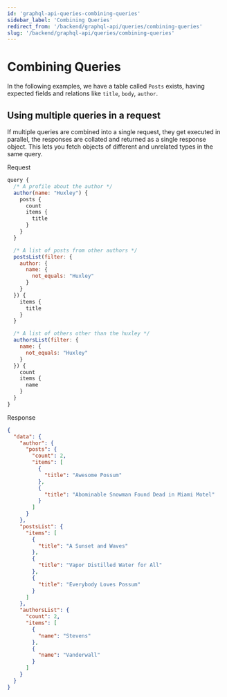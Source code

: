 ```yaml
---
id: 'graphql-api-queries-combining-queries'
sidebar_label: 'Combining Queries'
redirect_from: '/backend/graphql-api/queries/combining-queries'
slug: '/backend/graphql-api/queries/combining-queries'
---
```


# Combining Queries

In the following examples, we have a table called `Posts` exists, having expected fields and relations like `title`, `body`, `author`.

## Using multiple queries in a request

If multiple queries are combined into a single request, they get executed in parallel, the responses are collated and returned as a single response object. This lets you fetch objects of different and unrelated types in the same query.

<div class="code-sample">
<div>
<label>Request</label>

```javascript
query {
  /* A profile about the author */
  author(name: "Huxley") {
    posts {
      count
      items {
        title
      }
    }
  }

  /* A list of posts from other authors */
  postsList(filter: {
    author: {
      name: {
        not_equals: "Huxley"
      }
    }
  }) {
    items {
      title
    }
  }

  /* A list of others other than the huxley */
  authorsList(filter: {
    name: {
      not_equals: "Huxley"
    }
  }) {
    count
    items {
      name
    }
  }
}
```

</div>
<div>
<label>Response</label>

```json
{
  "data": {
    "author": {
      "posts": {
        "count": 2,
        "items": [
          {
            "title": "Awesome Possum"
          },
          {
            "title": "Abominable Snowman Found Dead in Miami Motel"
          }
        ]
      }
    },
    "postsList": {
      "items": [
        {
          "title": "A Sunset and Waves"
        },
        {
          "title": "Vapor Distilled Water for All"
        },
        {
          "title": "Everybody Loves Possum"
        }
      ]
    },
    "authorsList": {
      "count": 2,
      "items": [
        {
          "name": "Stevens"
        },
        {
          "name": "Vanderwall"
        }
      ]
    }
  }
}
```

</div>
</div>
